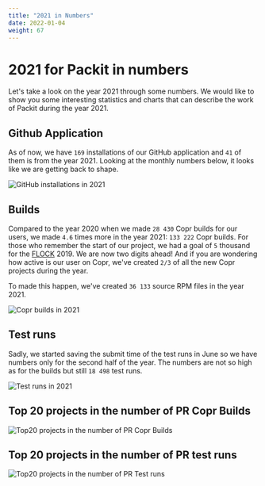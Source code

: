 ```yaml
---
title: "2021 in Numbers"
date: 2022-01-04
weight: 67
---
```


# 2021 for Packit in numbers

Let's take a look on the year 2021 through some numbers.
We would like to show you some interesting statistics and charts
that can describe the work of Packit during the year 2021.

## Github Application

As of now, we have `169` installations of our GitHub application and `41` of them is from the year 2021.
Looking at the monthly numbers below, it looks like we are getting back to shape.

![GitHub installations in 2021](/images/2021-in-numbers-github-installations.png)

## Builds

Compared to the year 2020 when we made `28 430` Copr builds for our users,
we made `4.6` times more in the year 2021: `133 222` Copr builds.
For those who remember the start of our project,
we had a goal of `5` thousand for the [FLOCK](https://flocktofedora.org/) 2019.
We are now two digits ahead!
And if you are wondering how active is our user on Copr,
we've created `2/3` of all the new Copr projects during the year.

To made this happen, we've created `36 133` source RPM files in the year 2021.

![Copr builds in 2021](/images/2021-in-numbers-copr-builds.png)

## Test runs

Sadly, we started saving the submit time of the test runs in June
so we have numbers only for the second half of the year.
The numbers are not so high as for the builds but still `18 498` test runs.

![Test runs in 2021](/images/2021-in-numbers-copr-builds.png)

## Top 20 projects in the number of PR Copr Builds

![Top20 projects in the number of PR Copr Builds](/images/2021-in-numbers-top20-copr-builds.png)

## Top 20 projects in the number of PR test runs

![Top20 projects in the number of PR Test runs](/images/2021-in-numbers-top20-test-runs.png)

